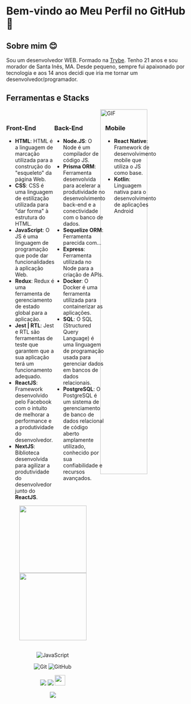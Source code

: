 # Bem-vindo ao Meu Perfil no GitHub 🚀

## Sobre mim 😊

Sou um desenvolvedor WEB. Formado na [Trybe](https://www.betrybe.com/). Tenho 21 anos e sou morador de Santa Inês, MA. Desde pequeno, sempre fui apaixonado por tecnologia e aos 14 anos decidi que iria me tornar um desenvolvedor/programador.

## Ferramentas e Stacks

<img align="right" alt="GIF" src="https://raw.githubusercontent.com/trepichio/trepichio/master/assets/code.gif" width="50%" />

<br>

<div style="display: flex;">
  <div style="flex: 1;">
    <h3>Front-End</h3>
    <ul>
      <li><strong>HTML</strong>: HTML é a linguagem de marcação utilizada para a construção do "esqueleto" da página Web.</li>
      <li><strong>CSS</strong>: CSS é uma linguagem de estilização utilizada para "dar forma" à estrutura do HTML.</li>
      <li><strong>JavaScript</strong>: O JS é uma linguagem de programação que pode dar funcionalidades à aplicação Web.</li>
      <li><strong>Redux</strong>: Redux é uma ferramenta de gerenciamento de estado global para a aplicação.</li>
      <li><strong>Jest | RTL</strong>: Jest e RTL são ferramentas de teste que garantem que a sua aplicação terá um funcionamento adequado.</li>
      <li><strong>ReactJS</strong>: Framework desenvolvido pelo Facebook com o intuito de melhorar a performance e a produtividade do desenvolvedor.</li>
      <li><strong>NextJS</strong>: Biblioteca desenvolvida para agilizar a produtividade do desenvolvedor junto do <strong>ReactJS</strong>.</li>
    </ul>
  </div>
  
  <div style="flex: 1;">
    <h3>Back-End</h3>
    <ul>
      <li><strong>Node.JS</strong>: O Node é um compilador de código JS.</li>
      <li><strong>Prisma ORM</strong>: Ferramenta desenvolvida para acelerar a produtividade no desenvolvimento back-end e a conectividade com o banco de dados.</li>
      <li><strong>Sequelize ORM</strong>: Ferramenta parecida com...</li>
      <li><strong>Express</strong>: Ferramenta utilizada no Node para a criação de APIs.</li>
      <li><strong>Docker</strong>: O Docker é uma ferramenta utilizada para containerizar as aplicações.</li>
      <li><strong>SQL</strong>: O SQL (Structured Query Language) é uma linguagem de programação usada para gerenciar dados em bancos de dados relacionais.</li>
      <li><strong>PostgreSQL</strong>: O PostgreSQL é um sistema de gerenciamento de banco de dados relacional de código aberto amplamente utilizado, conhecido por sua confiabilidade e recursos avançados.</li>
    </ul>
  </div>

  <div style="flex: 1;">
    <h3>Mobile</h3>
    <ul>
      <li><strong>React Native</strong>: Framework de desenvolvimento mobile que utiliza o JS como base.</li>
      <li><strong>Kotlin</strong>: Linguagem nativa para o desenvolvimento de aplicações Android</li>      
    </ul>
  </div>
</div>

<!-- GITHUB STATUS -->
<div align="center">
  <img height="180em" src="https://github-readme-stats.vercel.app/api?username=joaomarcelo-dev&show_icons=true&theme=dark&include_all_commits=true&count_private=true"/>
  <img height="180em" src="https://github-readme-stats.vercel.app/api/top-langs/?username=joaomarcelo-dev&layout=compact&langs_count=10&theme=dark"/>

  <!-- TEMAS: dark, radical, merko, gruvbox, tokyonight, onedark, cobalt, synthwave, highcontrast, dracula -->
</div>

<br>

<!-- TECNOLOGIAS -->
<div align="center">

![JavaScript](https://img.shields.io/badge/-JavaScript-black?style=flat-square&logo=javascript)
<!-- ![MySQL](https://img.shields.io/badge/-MySQL-black?style=flat-square&logo=mysql) -->
![Git](https://img.shields.io/badge/-Git-black?style=flat-square&logo=git)
![GitHub](https://img.shields.io/badge/-GitHub-181717?style=flat-square&logo=github)

</div>

<!-- REDES SOCIAIS -->
<div align="center">
  <a href="https://www.instagram.com/joao_marcelo_r35/" target="_blank"><img src="https://img.shields.io/badge/-Instagram-%23E4405F?style=for-the-badge&logo=instagram&logoColor=white" target="_blank"></a>
  <a href="https://www.linkedin.com/in/jo%C3%A3o-marcelo-a414b6265/" target="_blank"><img src="https://img.shields.io/badge/-LinkedIn-%230077B5?style=for-the-badge&logo=linkedin&logoColor=white" target="_blank"></a>  
   <a href="mailto:joaomarcelolimaoliveira7@gmail.com" target="_blank"><img src="https://play-lh.googleusercontent.com/D1Dz2BjPYev_oyksKXsdtAS66a_2Ql-sklpzTnwR9lqnDG_P5lAJEtfR70FudJ0XMA=s48-rw" style='width: 28px' target="_blank"></a>  
  
  ![](https://visitor-badge.glitch.me/badge?page_id=gus-caetano)
</div>
